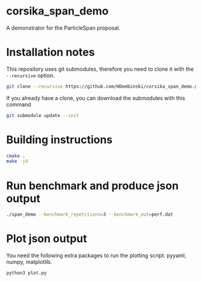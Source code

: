 # corsika_span_demo

A demonstrator for the ParticleSpan proposal.

# Installation notes

This repository uses git submodules, therefore you need to clone it with the `--recursive` option.
```sh
git clone --recursive https://github.com/HDembinski/corsika_span_demo.git
```

If you already have a clone, you can download the submodules with this command
```sh
git submodule update --init
```

# Building instructions

```sh
cmake .
make -j4
```

# Run benchmark and produce json output

```sh
./span_demo --benchmark_repetitions=3 --benchmark_out=perf.dat
```

# Plot json output

You need the following extra packages to run the plotting script: pyyaml, numpy, matplotlib.

```sh
python3 plot.py
```